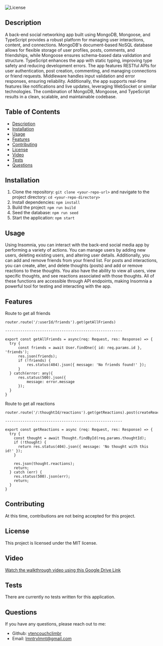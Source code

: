 
  ![License](https://img.shields.io/badge/license-mit-blue.svg)
  
## Description
A back-end social networking app built using MongoDB, Mongoose, and TypeScript provides a robust platform for managing user interactions, content, and connections. MongoDB's document-based NoSQL database allows for flexible storage of user profiles, posts, comments, and friendships, while Mongoose ensures schema-based data validation and structure. TypeScript enhances the app with static typing, improving type safety and reducing development errors. The app features RESTful APIs for user authentication, post creation, commenting, and managing connections or friend requests. Middleware handles input validation and error responses, ensuring reliability. Additionally, the app supports real-time features like notifications and live updates, leveraging WebSocket or similar technologies. The combination of MongoDB, Mongoose, and TypeScript results in a clean, scalable, and maintainable codebase.

## Table of Contents
- [Description](#description)
- [Installation](#installation)
- [Usage](#usage)
- [Features](#features)
- [Contributing](#contributing)
- [License](#license)
- [Video](#video)
- [Tests](#tests)
- [Questions](#questions)

## Installation
1. Clone the repository: `git clone <your-repo-url>` and navigate to the project directory: `cd <your-repo-directory>`
2. Install dependencies: `npm install`
3. Build the project: `npm run build`
4. Seed the database: `npm run seed`
5. Start the application: `npm start`

## Usage
Using Insomnia, you can interact with the back-end social media app by performing a variety of actions. You can manage users by adding new users, deleting existing users, and altering user details. Additionally, you can add and remove friends from your friend list. For posts and interactions, you can create, alter, and delete thoughts (posts) and add or remove reactions to these thoughts. You also have the ability to view all users, view specific thoughts, and see reactions associated with those thoughts. All of these functions are accessible through API endpoints, making Insomnia a powerful tool for testing and interacting with the app.

## Features

Route to get all friends
``` Route to get all friends
router.route('/:userId/friends').get(getAllFriends)

------------------------------------------------------

export const getAllFriends = async(req: Request, res: Response) => {
  try {
      const friends = await User.findOne({ id: req.params.id }, 'friends');
      res.json(friends);
      if (!friends) {
          res.status(404).json({ message: 'No friends found!' });
      }
  } catch(error: any){
      res.status(500).json({
          message: error.message
      });
  }
}
```

Route to get all reactions
``` Route to get all reactions
router.route('/:thoughtId/reactions').get(getReactions).post(createReaction);

------------------------------------------------------

export const getReactions = async (req: Request, res: Response) => {
  try {
    const thought = await Thought.findById(req.params.thoughtId);
    if (!thought) {
      return res.status(404).json({ message: 'No thought with this id!' });
    }

    res.json(thought.reactions);
    return;
  } catch (err) {
    res.status(500).json(err);
    return;
  }
}
```

## Contributing
At this time, contributions are not being accepted for this project.

## License
This project is licensed under the MIT license.

## Video
[Watch the walkthrough video using this Google Drive Link](https://drive.google.com/drive/u/0/folders/1Zks_OHYze7cgAsKfNa-FxLruwauXen0L)

## Tests
There are currently no tests written for this application.

## Questions
If you have any questions, please reach out to me:
- Github: [vtencouchclimbr](https://github.com/vtencouchclimbr)
- Email: lmntrylmnt@gmail.com
  